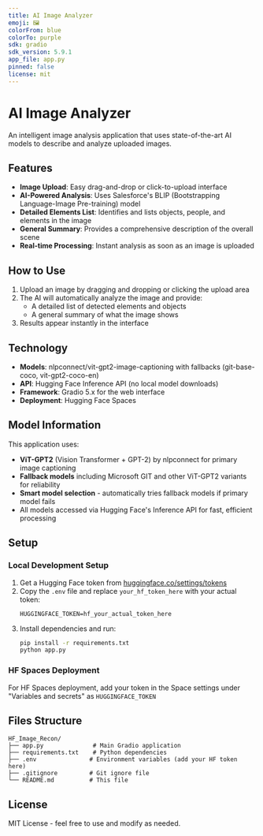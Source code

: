 ```yaml
---
title: AI Image Analyzer
emoji: 🖼️
colorFrom: blue
colorTo: purple
sdk: gradio
sdk_version: 5.9.1
app_file: app.py
pinned: false
license: mit
---
```


# AI Image Analyzer

An intelligent image analysis application that uses state-of-the-art AI models to describe and analyze uploaded images.

## Features

- **Image Upload**: Easy drag-and-drop or click-to-upload interface
- **AI-Powered Analysis**: Uses Salesforce's BLIP (Bootstrapping Language-Image Pre-training) model
- **Detailed Elements List**: Identifies and lists objects, people, and elements in the image
- **General Summary**: Provides a comprehensive description of the overall scene
- **Real-time Processing**: Instant analysis as soon as an image is uploaded

## How to Use

1. Upload an image by dragging and dropping or clicking the upload area
2. The AI will automatically analyze the image and provide:
   - A detailed list of detected elements and objects
   - A general summary of what the image shows
3. Results appear instantly in the interface

## Technology

- **Models**: nlpconnect/vit-gpt2-image-captioning with fallbacks (git-base-coco, vit-gpt2-coco-en)
- **API**: Hugging Face Inference API (no local model downloads)
- **Framework**: Gradio 5.x for the web interface
- **Deployment**: Hugging Face Spaces

## Model Information

This application uses:
- **ViT-GPT2** (Vision Transformer + GPT-2) by nlpconnect for primary image captioning
- **Fallback models** including Microsoft GIT and other ViT-GPT2 variants for reliability
- **Smart model selection** - automatically tries fallback models if primary model fails
- All models accessed via Hugging Face's Inference API for fast, efficient processing

## Setup

### Local Development Setup

1. Get a Hugging Face token from [huggingface.co/settings/tokens](https://huggingface.co/settings/tokens)
2. Copy the `.env` file and replace `your_hf_token_here` with your actual token:
   ```
   HUGGINGFACE_TOKEN=hf_your_actual_token_here
   ```
3. Install dependencies and run:
   ```bash
   pip install -r requirements.txt
   python app.py
   ```

### HF Spaces Deployment

For HF Spaces deployment, add your token in the Space settings under "Variables and secrets" as `HUGGINGFACE_TOKEN`

## Files Structure

```
HF_Image_Recon/
├── app.py              # Main Gradio application
├── requirements.txt    # Python dependencies
├── .env               # Environment variables (add your HF token here)
├── .gitignore         # Git ignore file
└── README.md          # This file
```

## License

MIT License - feel free to use and modify as needed.